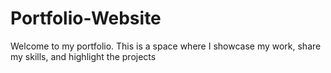 # Portfolio-Website
Welcome to my portfolio. This is a space where I showcase my work, share my skills, and highlight the projects 
